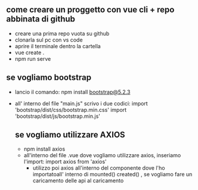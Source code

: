 ## come creare un proggetto con vue cli + repo abbinata di github
- creare una prima repo vuota su github
- clonarla sul pc con vs code
- aprire il terminale dentro la cartella
- vue create .
- npm run serve


## se vogliamo bootstrap
- lancio il comando: npm install bootstrap@5.2.3 
- all' interno del file "main.js" scrivo i due codici:
    import 'bootstrap/dist/css/bootstrap.min.css'
    import 'bootstrap/dist/js/bootstrap.min.js'

    ## se vogliamo utilizzare AXIOS
    - npm install axios
    - all'interno del file .vue dove vogliamo utilizzare axios, inseriamo l'import:
        import axios from 'axios'
        - utilizzo poi axios all'interno del componente dove l'ho importatoall'  interno di mounted()
          created() , se vogliamo fare un caricamento delle api al caricamento 